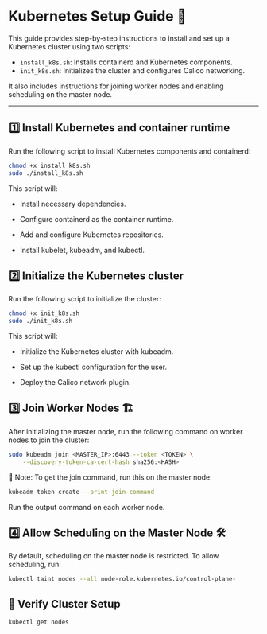 # Kubernetes Setup Guide 🚀

This guide provides step-by-step instructions to install and set up a Kubernetes cluster using two scripts:
- `install_k8s.sh`: Installs containerd and Kubernetes components.
- `init_k8s.sh`: Initializes the cluster and configures Calico networking.

It also includes instructions for joining worker nodes and enabling scheduling on the master node.

---

## 1️⃣ Install Kubernetes and container runtime
Run the following script to install Kubernetes components and containerd:

```sh
chmod +x install_k8s.sh
sudo ./install_k8s.sh
```

This script will:
   - Install necessary dependencies.

   - Configure containerd as the container runtime.

   - Add and configure Kubernetes repositories.

   - Install kubelet, kubeadm, and kubectl.
   
## 2️⃣ Initialize the Kubernetes cluster

Run the following script to initialize the cluster:
```sh
chmod +x init_k8s.sh
sudo ./init_k8s.sh
```
This script will:

- Initialize the Kubernetes cluster with kubeadm.

- Set up the kubectl configuration for the user.
- Deploy the Calico network plugin.

## 3️⃣ Join Worker Nodes 🏗️


After initializing the master node, run the following command on worker nodes to join the cluster:

```sh
sudo kubeadm join <MASTER_IP>:6443 --token <TOKEN> \
    --discovery-token-ca-cert-hash sha256:<HASH>
```
📌 Note: To get the join command, run this on the master node:
```sh
kubeadm token create --print-join-command
```
Run the output command on each worker node.


## 4️⃣ Allow Scheduling on the Master Node 🛠️

By default, scheduling on the master node is restricted. To allow scheduling, run:
```sh
kubectl taint nodes --all node-role.kubernetes.io/control-plane-
```

## 🎉 Verify Cluster Setup

```sh
kubectl get nodes
```
   